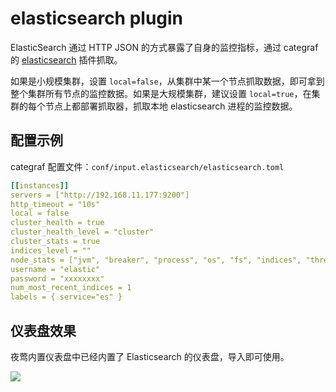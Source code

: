 # elasticsearch plugin

ElasticSearch 通过 HTTP JSON 的方式暴露了自身的监控指标，通过 categraf 的 [elasticsearch](https://github.com/flashcatcloud/categraf/tree/main/inputs/elasticsearch) 插件抓取。

如果是小规模集群，设置 `local=false`，从集群中某一个节点抓取数据，即可拿到整个集群所有节点的监控数据。如果是大规模集群，建议设置 `local=true`，在集群的每个节点上都部署抓取器，抓取本地 elasticsearch 进程的监控数据。


## 配置示例

categraf 配置文件：`conf/input.elasticsearch/elasticsearch.toml`

```yaml
[[instances]]
servers = ["http://192.168.11.177:9200"]
http_timeout = "10s"
local = false
cluster_health = true
cluster_health_level = "cluster"
cluster_stats = true
indices_level = ""
node_stats = ["jvm", "breaker", "process", "os", "fs", "indices", "thread_pool", "transport"]
username = "elastic"
password = "xxxxxxxx"
num_most_recent_indices = 1
labels = { service="es" }
```

## 仪表盘效果

夜莺内置仪表盘中已经内置了 Elasticsearch 的仪表盘，导入即可使用。

![](http://download.flashcat.cloud/uPic/es-dashboard.jpeg)